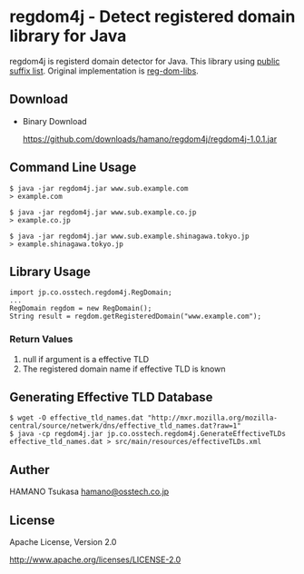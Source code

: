 regdom4j - Detect registered domain library for Java
====================================================

regdom4j is registerd domain detector for Java.
This library using [public suffix list](http://publicsuffix.org/).
Original implementation is [reg-dom-libs](http://www.dkim-reputation.org/regdom-libs/).

## Download

* Binary Download

    https://github.com/downloads/hamano/regdom4j/regdom4j-1.0.1.jar

## Command Line Usage

    $ java -jar regdom4j.jar www.sub.example.com
    > example.com
    
    $ java -jar regdom4j.jar www.sub.example.co.jp
    > example.co.jp
    
    $ java -jar regdom4j.jar www.sub.example.shinagawa.tokyo.jp
    > example.shinagawa.tokyo.jp

## Library Usage

    import jp.co.osstech.regdom4j.RegDomain;
    ...
    RegDomain regdom = new RegDomain();
    String result = regdom.getRegisteredDomain("www.example.com");

### Return Values

1. null if argument is a effective TLD
2. The registered domain name if effective TLD is known

## Generating Effective TLD Database
    $ wget -O effective_tld_names.dat "http://mxr.mozilla.org/mozilla-central/source/netwerk/dns/effective_tld_names.dat?raw=1"
    $ java -cp regdom4j.jar jp.co.osstech.regdom4j.GenerateEffectiveTLDs effective_tld_names.dat > src/main/resources/effectiveTLDs.xml

## Auther
HAMANO Tsukasa <hamano@osstech.co.jp>

## License
Apache License, Version 2.0

http://www.apache.org/licenses/LICENSE-2.0
